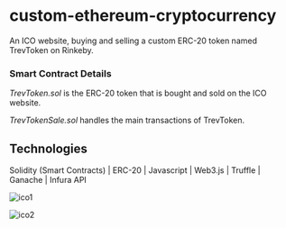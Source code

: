 # custom-ethereum-cryptocurrency
An ICO website, buying and selling a custom ERC-20 token named TrevToken on Rinkeby.

### Smart Contract Details

<i>TrevToken.sol</i> is the ERC-20 token that is bought and sold on the ICO website.

<i>TrevTokenSale.sol</i> handles the main transactions of TrevToken.

## Technologies
Solidity (Smart Contracts)  |  ERC-20  |  Javascript  |  Web3.js  |  Truffle  |  Ganache  |  Infura API

![ico1](https://user-images.githubusercontent.com/46886041/113481275-cedba700-94c2-11eb-94bc-935a41bbce5e.JPG)

![ico2](https://user-images.githubusercontent.com/46886041/113481277-d13e0100-94c2-11eb-9639-f27bb3df74c1.JPG)

